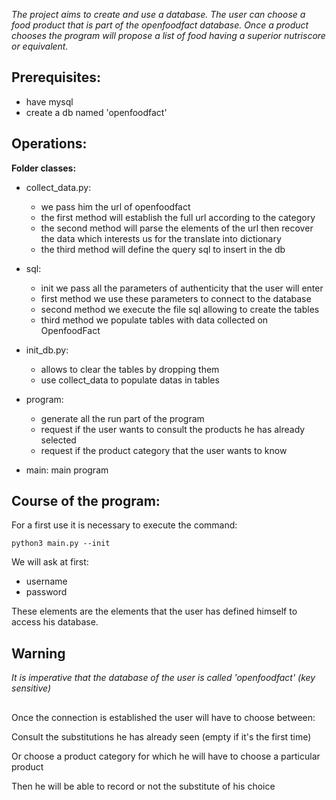 
*The project aims to create and use a database.
The user can choose a food product that is part of the openfoodfact database.
Once a product chooses the program will propose a list of food having a superior nutriscore or equivalent.*

  
  

## **Prerequisites:**

 - have mysql
 -  create a db named 'openfoodfact'


   


 

  

## Operations:

**Folder classes:**

 - collect_data.py:
	 - we pass him the url of openfoodfact
	 - the first method will establish the full url according to the category
	 - the second method will parse the elements of the url then recover the data which interests us for the translate into dictionary
	 - the third method will define the query sql to insert in the db
	 
 - sql:
	 - init we pass all the parameters of authenticity that the user will enter
	 - first method we use these parameters to connect to the database
	 - second method we execute the file sql allowing to create the tables
	 - third method we populate tables with data collected on OpenfoodFact
	 
 - init_db.py:
	 - allows to clear the tables by dropping them
	 - use collect_data to populate datas in tables
	 
 - program:
	 - generate all the run part of the program
	 - request if the user wants to consult the products he has already selected
	 - request if the product category that the user wants to know
	 
 - main: main program

## Course of the program:


  

For a first use it is necessary to execute the command:

    python3 main.py --init

  

We will ask at first:

 - username
 - password

These elements are the elements that the user has defined himself to access his database.

  

## **Warning**

*It is imperative that the database of the user is called 'openfoodfact' (key sensitive)*

  ##
  

Once the connection is established the user will have to choose between:

Consult the substitutions he has already seen (empty if it's the first time)

Or choose a product category for which he will have to choose a particular product

Then he will be able to record or not the substitute of his choice
